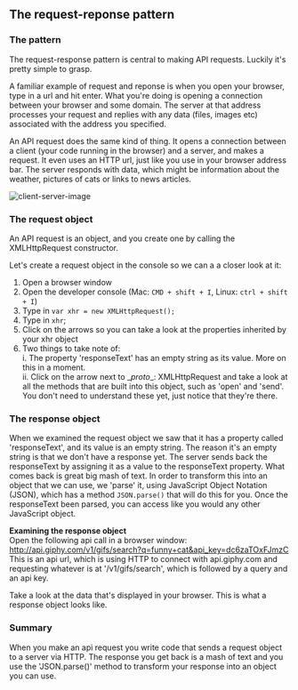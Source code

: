 ## The request-reponse pattern

### The pattern
The request-response pattern is central to making API requests. Luckily it's pretty simple to grasp.

A familiar example of request and reponse is when you open your browser, type in a url and hit enter. What you're doing is opening a connection between your browser and some domain. The server at that address processes your request and replies with any data (files, images etc) associated with the address you specified.  

An API request does the same kind of thing. It opens a connection between a client (your code running in the browser) and a server, and makes a request. It even uses an HTTP url, just like you use in your browser address bar. The server responds with data, which might be information about the weather, pictures of cats or links to news articles.

![client-server-image](https://developer.mozilla.org/files/4291/client-server.png)  

### The request object
An API request is an object, and you create one by calling the XMLHttpRequest constructor.  

Let's create a request object in the console so we can a a closer look at it:  
1. Open a browser window  
2. Open the developer console (Mac: `CMD + shift + I`, Linux: `ctrl + shift + I`)  
3. Type in `var xhr = new XMLHttpRequest();`  
4. Type in `xhr`;  
5. Click on the arrows so you can take a look at the properties inherited by your xhr object  
6. Two things to take note of:    
    i. The property 'responseText' has an empty string as its value. More on this in a moment.    
    ii. Click on the arrow next to \__proto__: XMLHttpRequest and take a look at all the methods that are built into this object, such as 'open' and 'send'. You don't need to understand these yet, just notice that they're there.


### The response object
When we examined the request object we saw that it has a property called 'responseText', and its value is an empty string. The reason it's an empty string is that we don't have a response yet. The server sends back the responseText by assigning it as a value to the responseText property. What comes back is great big mash of text. In order to transform this into an object that we can use, we 'parse' it, using JavaScript Object Notation (JSON), which has a method `JSON.parse()` that will do this for you. Once the responseText been parsed, you can access like you would any other JavaScript object.

**Examining the response object**  
Open the following api call in a browser window:   
http://api.giphy.com/v1/gifs/search?q=funny+cat&api_key=dc6zaTOxFJmzC  
This is an api url, which is using HTTP to connect with api.giphy.com and requesting whatever is at '/v1/gifs/search', which is followed by a query and an api key.

Take a look at the data that's displayed in your browser. This is what a response object looks like.

### Summary
When you make an api request you write code that sends a request object to a server via HTTP. The response you get back is a mash of text and you use the 'JSON.parse()' method to transform your response into an object you can use.
